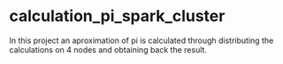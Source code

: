 # calculation_pi_spark_cluster
In this project an aproximation of pi is calculated through distributing the calculations on 4 nodes and obtaining back the result.
